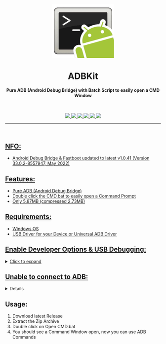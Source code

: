 <p align="center"><img src="https://github.com/K3V1991/ADBKit/blob/main/ADBKit.png" width="200"></a>
<h1 align="center"><b>ADBKit</b></h1>
<h4 align="center">Pure ADB (Android Debug Bridge) with Batch Script to easily open a CMD Window</h4>
<br />

<p align="center">
<a href="https://forum.xda-developers.com/t/tool-windows-adb-fastboot-february-2023.3944288/" alt="XDA-Developers"><img src="https://img.shields.io/badge/XDA--Developers-%23AC6E2F.svg?style=for-the-badge&logo=XDA-Developers&logoColor=white">
<img src="https://img.shields.io/github/v/release/K3V1991/ADBKit?color=blueviolet&style=for-the-badge">
<img src="https://img.shields.io/github/downloads/K3V1991/ADBKit/total?color=sucess&style=for-the-badge">
<a href="https://ko-fi.com/k3v1991" alt="Ko-fi"><img src="https://img.shields.io/badge/Ko--fi-F16061?style=for-the-badge&logo=ko-fi&logoColor=white">
<a href="https://www.paypal.com/cgi-bin/webscr?cmd=_s-xclick&hosted_button_id=HW8B98TVDLKWA" alt="PayPal"><img src="https://img.shields.io/badge/PayPal-00457C?style=for-the-badge&logo=paypal&logoColor=white">
<a href="https://github.com/K3V1991/Donate-Crypto/blob/main/README.md" alt="Crypto"><img src="https://img.shields.io/badge/Bitcoin-000?style=for-the-badge&logo=bitcoin&logoColor=white">
</p>
<hr />
<br />

## NFO:
* Android Debug Bridge & Fastboot updated to latest v1.0.41 (Version 33.0.2-8557947, May 2022)

## Features:
* Pure ADB (Android Debug Bridge)
* Double click the CMD.bat to easily open a Command Prompt
* Only 5.87MB (compressed 2.73MB)

## Requirements:
* Windows OS
* USB Driver for your Device or Universal ADB Driver

## Enable Developer Options & USB Debugging:
<details>
  <summary>Click to expand</summary>
  
1. Install the USB Driver for your Phone or Universal Adb Driver
2. On your Phone, go to Settings > About Phone. Find the Build Number and tap on it 7 times to enable Developer Options
3. Now enter System > Developer Options and find "USB debugging" and enable it
4. Plug your Phone into the Computer and change it from "Charge only" to "File Transfer" Mode
5. On your Computer, browse to the Directory where you extracted the ADBKit Zip
6. Launch a Command Prompt with Open CMD.bat
7. Once you’re in the Command Prompt, enter the following Command:
```
adb devices
```
8. System is starting the ADB Daemon (If this is your first Time running ADB, you will see a Prompt on your Phone asking you to authorize a Connection with the Computer. Click OK.)
9. Succesful enabled USB Debugging
</details>

## Unable to connect to ADB:
<details>
  <summary>Click to expand</summary>
  
1. AMD Bug - [XDA Thread](https://forum.xda-developers.com/t/fix-fastboot-issues-on-ryzen-based-pcs.4186321/)
2. Switch Device from "Charging" to "File Transfer" Mode
3. Install the latest Device Driver or Universal USB Driver
4. Try another USB Cable
5. Use another USB Port (USB 3.0 Port to USB 2.0)
6. Try to execute Fastboot Command without connecting your Phone, and once it says "waiting for device" plug in your USB Cable
7. Windows: Click "Change advanced power setting" on your chosen Plan and expand "USB Settings". Under "USB Settings" Section, expand "USB selective suspend setting" and change it to "Disabled" for On Battery and Plugged In
8. Try another PC
</details>

## Usage:
1. Download latest Release
2. Extract the Zip Archive
3. Double click on Open CMD.bat
4. You should see a Command Window open, now you can use ADB Commands
